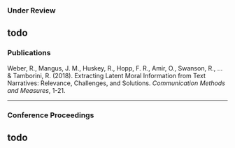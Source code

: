 ### Under Review 

todo
---


### Publications 

Weber, R., Mangus, J. M., Huskey, R., Hopp, F. R., Amir, O., Swanson, R., ... & Tamborini, R. (2018). Extracting Latent Moral Information from Text Narratives: Relevance, Challenges, and Solutions. _Communication Methods and Measures_, 1-21.

---

### Conference Proceedings

todo 
---
